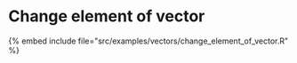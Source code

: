 # Change element of vector

{% embed include file="src/examples/vectors/change_element_of_vector.R" %}


